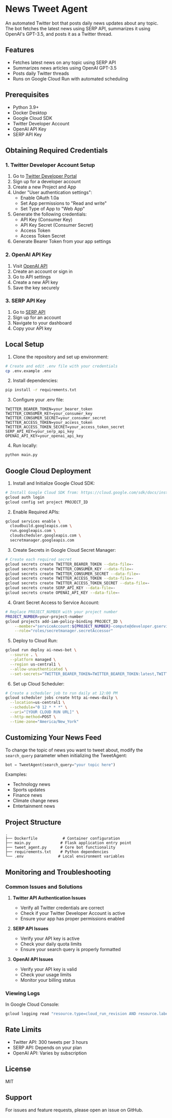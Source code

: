 # News Tweet Agent

An automated Twitter bot that posts daily news updates about any topic. The bot fetches the latest news using SERP API, summarizes it using OpenAI's GPT-3.5, and posts it as a Twitter thread.

## Features

- Fetches latest news on any topic using SERP API
- Summarizes news articles using OpenAI GPT-3.5
- Posts daily Twitter threads
- Runs on Google Cloud Run with automated scheduling

## Prerequisites

- Python 3.9+
- Docker Desktop
- Google Cloud SDK
- Twitter Developer Account
- OpenAI API Key
- SERP API Key

## Obtaining Required Credentials

### 1. Twitter Developer Account Setup
1. Go to [Twitter Developer Portal](https://developer.twitter.com/en/portal/dashboard)
2. Sign up for a developer account
3. Create a new Project and App
4. Under "User authentication settings":
   - Enable OAuth 1.0a
   - Set App permissions to "Read and write"
   - Set Type of App to "Web App"
5. Generate the following credentials:
   - API Key (Consumer Key)
   - API Key Secret (Consumer Secret)
   - Access Token
   - Access Token Secret
6. Generate Bearer Token from your app settings

### 2. OpenAI API Key
1. Visit [OpenAI API](https://platform.openai.com/signup)
2. Create an account or sign in
3. Go to API settings
4. Create a new API key
5. Save the key securely

### 3. SERP API Key
1. Go to [SERP API](https://serpapi.com/)
2. Sign up for an account
3. Navigate to your dashboard
4. Copy your API key

## Local Setup

1. Clone the repository and set up environment:
```bash
# Create and edit .env file with your credentials
cp .env.example .env
```

2. Install dependencies:
```bash
pip install -r requirements.txt
```

3. Configure your .env file:
```env
TWITTER_BEARER_TOKEN=your_bearer_token
TWITTER_CONSUMER_KEY=your_consumer_key
TWITTER_CONSUMER_SECRET=your_consumer_secret
TWITTER_ACCESS_TOKEN=your_access_token
TWITTER_ACCESS_TOKEN_SECRET=your_access_token_secret
SERP_API_KEY=your_serp_api_key
OPENAI_API_KEY=your_openai_api_key
```

4. Run locally:
```bash
python main.py
```

## Google Cloud Deployment

1. Install and Initialize Google Cloud SDK:
```bash
# Install Google Cloud SDK from: https://cloud.google.com/sdk/docs/install
gcloud auth login
gcloud config set project PROJECT_ID
```

2. Enable Required APIs:
```bash
gcloud services enable \
  cloudbuild.googleapis.com \
  run.googleapis.com \
  cloudscheduler.googleapis.com \
  secretmanager.googleapis.com
```

3. Create Secrets in Google Cloud Secret Manager:
```bash
# Create each required secret
gcloud secrets create TWITTER_BEARER_TOKEN --data-file=-
gcloud secrets create TWITTER_CONSUMER_KEY --data-file=-
gcloud secrets create TWITTER_CONSUMER_SECRET --data-file=-
gcloud secrets create TWITTER_ACCESS_TOKEN --data-file=-
gcloud secrets create TWITTER_ACCESS_TOKEN_SECRET --data-file=-
gcloud secrets create SERP_API_KEY --data-file=-
gcloud secrets create OPENAI_API_KEY --data-file=-
```

4. Grant Secret Access to Service Account:
```bash
# Replace PROJECT_NUMBER with your project number
PROJECT_NUMBER=your-project-number
gcloud projects add-iam-policy-binding PROJECT_ID \
    --member="serviceAccount:${PROJECT_NUMBER}-compute@developer.gserviceaccount.com" \
    --role="roles/secretmanager.secretAccessor"
```

5. Deploy to Cloud Run:
```bash
gcloud run deploy ai-news-bot \
  --source . \
  --platform managed \
  --region us-central1 \
  --allow-unauthenticated \
  --set-secrets="TWITTER_BEARER_TOKEN=TWITTER_BEARER_TOKEN:latest,TWITTER_CONSUMER_KEY=TWITTER_CONSUMER_KEY:latest,TWITTER_CONSUMER_SECRET=TWITTER_CONSUMER_SECRET:latest,TWITTER_ACCESS_TOKEN=TWITTER_ACCESS_TOKEN:latest,TWITTER_ACCESS_TOKEN_SECRET=TWITTER_ACCESS_TOKEN_SECRET:latest,SERP_API_KEY=SERP_API_KEY:latest,OPENAI_API_KEY=OPENAI_API_KEY:latest"
```

6. Set up Cloud Scheduler:
```bash
# Create a scheduler job to run daily at 12:00 PM
gcloud scheduler jobs create http ai-news-daily \
  --location=us-central1 \
  --schedule="0 12 * * *" \
  --uri="[YOUR CLOUD RUN URL]" \
  --http-method=POST \
  --time-zone="America/New_York"
```

## Customizing Your News Feed

To change the topic of news you want to tweet about, modify the `search_query` parameter when initializing the TweetAgent:

```python
bot = TweetAgent(search_query="your topic here")
```

Examples:
- Technology news
- Sports updates
- Finance news
- Climate change news
- Entertainment news

## Project Structure

```
.
├── Dockerfile           # Container configuration
├── main.py             # Flask application entry point
├── tweet_agent.py      # Core bot functionality
├── requirements.txt    # Python dependencies
└── .env               # Local environment variables
```

## Monitoring and Troubleshooting

### Common Issues and Solutions

1. **Twitter API Authentication Issues**
   - Verify all Twitter credentials are correct
   - Check if your Twitter Developer Account is active
   - Ensure your app has proper permissions enabled

2. **SERP API Issues**
   - Verify your API key is active
   - Check your daily quota limits
   - Ensure your search query is properly formatted

3. **OpenAI API Issues**
   - Verify your API key is valid
   - Check your usage limits
   - Monitor your billing status

### Viewing Logs

In Google Cloud Console:
```bash
gcloud logging read "resource.type=cloud_run_revision AND resource.labels.service_name=news-tweet-bot"
```

## Rate Limits

- Twitter API: 300 tweets per 3 hours
- SERP API: Depends on your plan
- OpenAI API: Varies by subscription

## License

MIT

## Support

For issues and feature requests, please open an issue on GitHub.